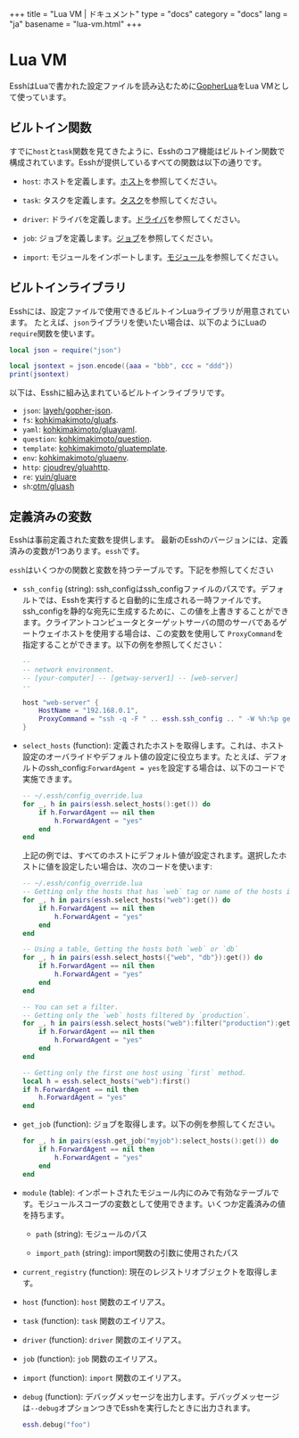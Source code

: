 +++
title = "Lua VM | ドキュメント"
type = "docs"
category = "docs"
lang = "ja"
basename = "lua-vm.html"
+++

# Lua VM

EsshはLuaで書かれた設定ファイルを読み込むために[GopherLua](https://github.com/yuin/gopher-lua)をLua VMとして使っています。

## ビルトイン関数

すでに`host`と`task`関数を見てきたように、Esshのコア機能はビルトイン関数で構成されています。Esshが提供しているすべての関数は以下の通りです。

* `host`: ホストを定義します。[ホスト](/docs/ja/hosts.html)を参照してください。

* `task`: タスクを定義します。[タスク](/docs/ja/tasks.html)を参照してください。

* `driver`: ドライバを定義します。[ドライバ](/docs/ja/drivers.html)を参照してください。

* `job`: ジョブを定義します。[ジョブ](/docs/ja/jobs.html)を参照してください。

* `import`: モジュールをインポートします。[モジュール](/docs/ja/modules.html)を参照してください。

## ビルトインライブラリ

Esshには、設定ファイルで使用できるビルトインLuaライブラリが用意されています。
たとえば、`json`ライブラリを使いたい場合は、以下のようにLuaの`require`関数を使います。

~~~lua
local json = require("json")

local jsontext = json.encode({aaa = "bbb", ccc = "ddd"})
print(jsontext)
~~~

以下は、Esshに組み込まれているビルトインライブラリです。

* `json`: [layeh/gopher-json](https://github.com/layeh/gopher-json).
* `fs`: [kohkimakimoto/gluafs](https://github.com/kohkimakimoto/gluafs).
* `yaml`: [kohkimakimoto/gluayaml](https://github.com/kohkimakimoto/gluayaml).
* `question`: [kohkimakimoto/question](https://github.com/kohkimakimoto/gluaquestion).
* `template`: [kohkimakimoto/gluatemplate](https://github.com/kohkimakimoto/gluatemplate).
* `env`: [kohkimakimoto/gluaenv](https://github.com/kohkimakimoto/gluaenv).
* `http`: [cjoudrey/gluahttp](https://github.com/cjoudrey/gluahttp).
* `re`: [yuin/gluare](https://github.com/yuin/gluare)
* `sh`:[otm/gluash](https://github.com/otm/gluash)

## 定義済みの変数

Esshは事前定義された変数を提供します。 最新のEsshのバージョンには、定義済みの変数が1つあります。`essh`です。

`essh`はいくつかの関数と変数を持つテーブルです。下記を参照してください

* `ssh_config` (string): ssh_configはssh_configファイルのパスです。デフォルトでは、Esshを実行すると自動的に生成される一時ファイルです。 ssh_configを静的な宛先に生成するために、この値を上書きすることができます。クライアントコンピュータとターゲットサーバの間のサーバであるゲートウェイホストを使用する場合は、この変数を使用して `ProxyCommand`を指定することができます。以下の例を参照してください：

    ~~~lua
    --
    -- network environment.
    -- [your-computer] -- [getway-server1] -- [web-server]
    --

    host "web-server" {
        HostName = "192.168.0.1",
        ProxyCommand = "ssh -q -F " .. essh.ssh_config .. " -W %h:%p getway-server1",
    }
    ~~~


* `select_hosts` (function): 定義されたホストを取得します。これは、ホスト設定のオーバライドやデフォルト値の設定に役立ちます。たとえば、デフォルトのssh_config:`ForwardAgent = yes`を設定する場合は、以下のコードで実施できます。

    ~~~lua
    -- ~/.essh/config_override.lua
    for _, h in pairs(essh.select_hosts():get()) do
        if h.ForwardAgent == nil then
            h.ForwardAgent = "yes"
        end
    end
    ~~~

    上記の例では、すべてのホストにデフォルト値が設定されます。選択したホストに値を設定したい場合は、次のコードを使います:

    ~~~lua
    -- ~/.essh/config_override.lua
    -- Getting only the hosts that has `web` tag or name of the hosts is `web`.
    for _, h in pairs(essh.select_hosts("web"):get()) do
        if h.ForwardAgent == nil then
            h.ForwardAgent = "yes"
        end
    end

    -- Using a table, Getting the hosts both `web` or `db`
    for _, h in pairs(essh.select_hosts({"web", "db"}):get()) do
        if h.ForwardAgent == nil then
            h.ForwardAgent = "yes"
        end
    end

    -- You can set a filter.
    -- Getting only the `web` hosts filtered by `production`.
    for _, h in pairs(essh.select_hosts("web"):filter("production"):get()) do
        if h.ForwardAgent == nil then
            h.ForwardAgent = "yes"
        end
    end

    -- Getting only the first one host using `first` method.
    local h = essh.select_hosts("web"):first()
    if h.ForwardAgent == nil then
        h.ForwardAgent = "yes"
    end
    ~~~

* `get_job` (function): ジョブを取得します。以下の例を参照してください。

    ~~~lua
    for _, h in pairs(essh.get_job("myjob"):select_hosts():get()) do
        if h.ForwardAgent == nil then
            h.ForwardAgent = "yes"
        end
    end
    ~~~

* `module` (table): インポートされたモジュール内にのみで有効なテーブルです。モジュールスコープの変数として使用できます。いくつか定義済みの値を持ちます。

    * `path` (string): モジュールのパス
    
    * `import_path` (string): import関数の引数に使用されたパス

* `current_registry` (function): 現在のレジストリオブジェクトを取得します。

* `host` (function): `host` 関数のエイリアス。

* `task` (function): `task` 関数のエイリアス。

* `driver` (function): `driver` 関数のエイリアス。

* `job` (function): `job` 関数のエイリアス。

* `import` (function): `import` 関数のエイリアス。

* `debug` (function): デバッグメッセージを出力します。デバッグメッセージは`--debug`オプションつきでEsshを実行したときに出力されます。

    ~~~~lua
    essh.debug("foo")
    ~~~~
